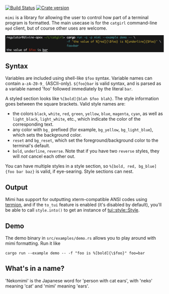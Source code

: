 [![Build Status](https://travis-ci.org/deifactor/catgirl.svg?branch=mistress)](https://travis-ci.org/deifactor/catgirl)
[![Crate version](https://img.shields.io/crates/v/mimi.svg)](https://crates.io/crates/mimi)

`mimi` is a library for allowing the user to control how part of a terminal
program is formatted. The main usecase is for the `catgirl` command-line `mpd`
client, but of course other uses are welcome.

![A demo of mimi formatting](/mimi/example.png?raw=true)

## Syntax

Variables are included using shell-like `$foo` syntax. Variable names can
contain `a-zA-Z0-9_` (ASCII-only). `${foo}bar` is valid syntax, and is parsed as
a variable named 'foo' followed immediately by the literal `bar`.

A styled section looks like `%[bold]{blah $foo blah}`. The style information
goes between the square brackets. Valid style names are:
* the colors `black`, `white`, `red`, `green`, `yellow`, `blue`, `magenta`,
  `cyan`, as well as `light_black`, `light_white`, etc., which indicate the
  color of the corresponding text.
* any color with `bg_` prefixed (for example, `bg_yellow`, `bg_light_blue`),
  which sets the background color.
* `reset` and `bg_reset`, which set the foreground/background color to the
  terminal's default.
* `bold`, `underline`, `reverse`. Note that if you have two `reverse` styles,
  they will *not* cancel each other out.

You can have multiple styles in a style section, so `%[bold, red, bg_blue]{foo
bar baz}` is valid, if eye-searing. Style sections can nest.

## Output

Mimi has support for outputting xterm-compatible ANSI codes using
[termion](https://crates.io/crates/termion), and if the `to_tui` feature is
enabled (it's disabled by default), you'll be able to call `style.into()` to get
an instance of
[tui::style::Style](https://docs.rs/tui/0.3.0/tui/style/struct.Style.html).


## Demo

The demo binary in `src/examples/demo.rs` allows you to play around with mimi formatting. Run it like

    cargo run --example demo -- -f "foo is %[bold]{\$foo}" foo=bar

## What's in a name?

'Nekomimi' is the Japanese word for 'person with cat ears', with 'neko' meaning
'cat' and 'mimi' meaning 'ears'.
